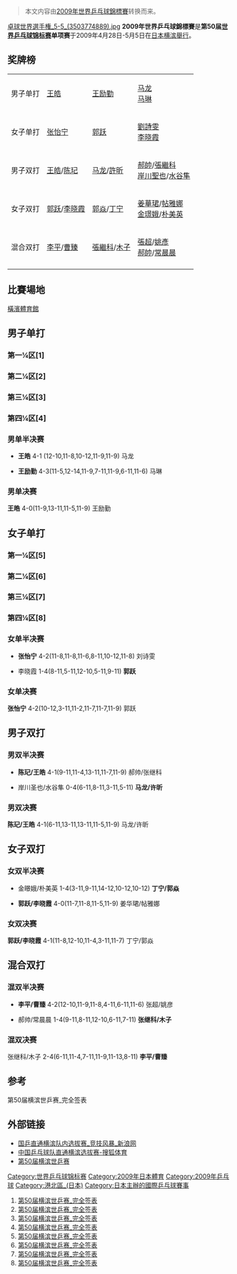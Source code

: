 > 本文内容由[2009年世界乒乓球錦標賽](https://zh.wikipedia.org/wiki/2009年世界乒乓球錦標賽)转换而来。


[卓球世界選手権_5-5_(3503774889).jpg](https://zh.wikipedia.org/wiki/File:卓球世界選手権_5-5_\(3503774889\).jpg "fig:卓球世界選手権_5-5_(3503774889).jpg") **2009年世界乒乓球錦標賽**是**第50届[世界乒乓球锦标赛](../Page/世界乒乓球锦标赛.md "wikilink")单项赛**于2009年4月28日-5月5日在[日本](../Page/日本.md "wikilink")[横滨舉行](https://zh.wikipedia.org/wiki/横滨 "wikilink")。

## 奖牌榜

<table>
<tbody>
<tr class="odd">
<td style="text-align: center;"><p>男子单打</p></td>
<td><p><a href="../Page/王皓_(乒乓球运动员).md" title="wikilink">王皓</a></p></td>
<td><p><a href="../Page/王励勤.md" title="wikilink">王励勤</a></p></td>
<td><p><a href="https://zh.wikipedia.org/wiki/馬龍_(乒乓球運動員)" title="wikilink">马龙</a><br />
 <a href="../Page/马琳.md" title="wikilink">马琳</a></p></td>
</tr>
<tr class="even">
<td style="text-align: center;"><p>女子单打</p></td>
<td><p><a href="../Page/张怡宁.md" title="wikilink">张怡宁</a></p></td>
<td><p><a href="../Page/郭跃.md" title="wikilink">郭跃</a></p></td>
<td><p><a href="../Page/劉詩雯.md" title="wikilink">劉詩雯</a><br />
 <a href="../Page/李晓霞.md" title="wikilink">李晓霞</a></p></td>
</tr>
<tr class="odd">
<td style="text-align: center;"><p>男子双打</p></td>
<td><p><a href="../Page/王皓_(乒乓球运动员).md" title="wikilink">王皓</a>/<a href="../Page/陈玘.md" title="wikilink">陈玘</a></p></td>
<td><p><a href="https://zh.wikipedia.org/wiki/馬龍_(乒乓球運動員)" title="wikilink">马龙</a>/<a href="https://zh.wikipedia.org/wiki/許昕" title="wikilink">許昕</a></p></td>
<td><p><a href="https://zh.wikipedia.org/wiki/郝帥" title="wikilink">郝帥</a>/<a href="https://zh.wikipedia.org/wiki/張繼科" title="wikilink">張繼科</a><br />
 <a href="../Page/岸川聖也.md" title="wikilink">岸川聖也</a>/<a href="../Page/水谷隼.md" title="wikilink">水谷隼</a></p></td>
</tr>
<tr class="even">
<td style="text-align: center;"><p>女子双打</p></td>
<td><p><a href="../Page/郭跃.md" title="wikilink">郭跃</a>/<a href="../Page/李晓霞.md" title="wikilink">李晓霞</a></p></td>
<td><p><a href="../Page/郭焱.md" title="wikilink">郭焱</a>/<a href="../Page/丁宁.md" title="wikilink">丁宁</a></p></td>
<td><p><a href="../Page/姜華珺.md" title="wikilink">姜華珺</a>/<a href="../Page/帖雅娜.md" title="wikilink">帖雅娜</a><br />
 <a href="https://zh.wikipedia.org/wiki/金璟娥" title="wikilink">金璟娥</a>/<a href="../Page/朴美英.md" title="wikilink">朴美英</a></p></td>
</tr>
<tr class="odd">
<td style="text-align: center;"><p>混合双打</p></td>
<td><p><a href="https://zh.wikipedia.org/wiki/李平_(乒乓球運動員)" title="wikilink">李平</a>/<a href="../Page/曹臻.md" title="wikilink">曹臻</a></p></td>
<td><p><a href="https://zh.wikipedia.org/wiki/張繼科" title="wikilink">張繼科</a>/<a href="https://zh.wikipedia.org/wiki/木子_(乒乓球運動員)" title="wikilink">木子</a></p></td>
<td><p><a href="https://zh.wikipedia.org/wiki/張超_(乒乓球運動員)" title="wikilink">張超</a>/<a href="https://zh.wikipedia.org/wiki/姚彥" title="wikilink">姚彥</a><br />
 <a href="https://zh.wikipedia.org/wiki/郝帥" title="wikilink">郝帥</a>/<a href="../Page/常晨晨.md" title="wikilink">常晨晨</a></p></td>
</tr>
<tr class="even">
<td style="text-align: center;"></td>
<td></td>
<td></td>
<td></td>
</tr>
</tbody>
</table>

## 比賽場地

[橫濱體育館](../Page/橫濱體育館.md "wikilink")

## 男子单打

### 第一¼区\[1\]

### 第二¼区\[2\]

### 第三¼区\[3\]

### 第四¼区\[4\]

### 男单半决赛

  - **王皓** 4-1 (12-10,11-8,10-12,11-9,11-9) 马龙

  - **王励勤** 4-3(11-5,12-14,11-9,7-11,11-9,6-11,11-6) 马琳

### 男单决赛

**王皓** 4-0(11-9,13-11,11-5,11-9) 王励勤

## 女子单打

### 第一¼区\[5\]

### 第二¼区\[6\]

### 第三¼区\[7\]

### 第四¼区\[8\]

### 女单半决赛

  - **张怡宁** 4-2(11-8,11-8,11-6,8-11,10-12,11-8) 刘诗雯

  - 李晓霞 1-4(8-11,5-11,12-10,5-11,9-11) **郭跃**

### 女单决赛

**张怡宁** 4-2(10-12,3-11,11-2,11-7,11-7,11-9) 郭跃

## 男子双打

### 男双半决赛

  - **陈玘/王皓** 4-1(9-11,11-4,13-11,11-7,11-9) 郝帅/张继科

  - 岸川圣也/水谷隼 0-4(6-11,8-11,3-11,5-11) **马龙/许昕**

### 男双决赛

**陈玘/王皓** 4-1(6-11,13-11,13-11,11-5,11-9) 马龙/许昕

## 女子双打

### 女双半决赛

  - 金暻娥/朴美英 1-4(3-11,9-11,14-12,10-12,10-12) **丁宁/郭焱**

  - **郭跃/李晓霞** 4-0(11-7,11-8,11-5,11-9) 姜华珺/帖雅娜

### 女双决赛

**郭跃/李晓霞** 4-1(11-8,12-10,11-4,3-11,11-7) 丁宁/郭焱

## 混合双打

### 混双半决赛

  - **李平/曹臻** 4-2(12-10,11-9,11-8,4-11,6-11,11-6) 张超/姚彦

  - 郝帅/常晨晨 1-4(9-11,8-11,12-10,6-11,7-11) **张继科/木子**

### 混双决赛

张继科/木子 2-4(6-11,11-4,7-11,11-9,11-13,8-11) **李平/曹臻**

## 参考

第50届横滨世乒赛_完全签表

## 外部链接

  - [国乒直通横滨队内选拔赛_竞技风暴_新浪网](http://sports.sina.com.cn/z/ttzthb/)
  - [中国乒乓球队直通横滨选拔赛-搜狐体育](http://sports.sohu.com/s2009/0953/s262015021/)
  - [第50届横滨世乒赛](http://sports.sina.com.cn/z/50wttc/)

[Category:世界乒乓球锦标赛](https://zh.wikipedia.org/wiki/Category:世界乒乓球锦标赛 "wikilink") [Category:2009年日本體育](https://zh.wikipedia.org/wiki/Category:2009年日本體育 "wikilink") [Category:2009年乒乓球](https://zh.wikipedia.org/wiki/Category:2009年乒乓球 "wikilink") [Category:港北區_(日本)](https://zh.wikipedia.org/wiki/Category:港北區_\(日本\) "wikilink") [Category:日本主辦的國際乒乓球賽事](https://zh.wikipedia.org/wiki/Category:日本主辦的國際乒乓球賽事 "wikilink")

1.  [第50届横滨世乒赛_完全签表](http://match.2008.sina.com.cn/50wttc/draw.php?t=ms&s=7&dpc=1)
2.  [第50届横滨世乒赛_完全签表](http://match.2008.sina.com.cn/50wttc/draw.php?t=ms&s=6&dpc=1)
3.  [第50届横滨世乒赛_完全签表](http://match.2008.sina.com.cn/50wttc/draw.php?t=ms&s=5&dpc=1)
4.  [第50届横滨世乒赛_完全签表](http://match.2008.sina.com.cn/50wttc/draw.php?t=ms&s=4&dpc=1)
5.  [第50届横滨世乒赛_完全签表](http://match.2008.sina.com.cn/50wttc/draw.php?t=ws&s=7&dpc=1)
6.  [第50届横滨世乒赛_完全签表](http://match.2008.sina.com.cn/50wttc/draw.php?t=ws&s=6&dpc=1)
7.  [第50届横滨世乒赛_完全签表](http://match.2008.sina.com.cn/50wttc/draw.php?t=ws&s=5&dpc=1)
8.  [第50届横滨世乒赛_完全签表](http://match.2008.sina.com.cn/50wttc/draw.php?t=ws&s=4&dpc=1)
